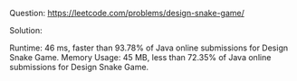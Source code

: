 Question: https://leetcode.com/problems/design-snake-game/

Solution: 

Runtime: 46 ms, faster than 93.78% of Java online submissions for Design Snake Game.
Memory Usage: 45 MB, less than 72.35% of Java online submissions for Design Snake Game.